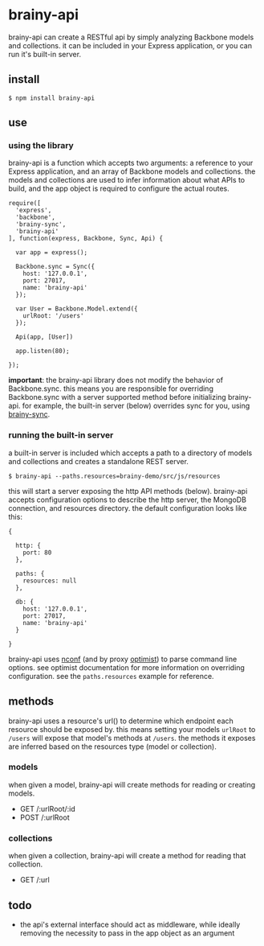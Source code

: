 # brainy-api

brainy-api can create a RESTful api by simply analyzing Backbone models and collections. it can be included in your Express application, or you can run it's built-in server.

## install

```
$ npm install brainy-api
```

## use

### using the library

brainy-api is a function which accepts two arguments: a reference to your Express application, and an array of Backbone models and collections. the models and collections are used to infer information about what APIs to build, and the app object is required to configure the actual routes.

```
require([
  'express',
  'backbone',
  'brainy-sync',
  'brainy-api'
], function(express, Backbone, Sync, Api) {

  var app = express();

  Backbone.sync = Sync({
    host: '127.0.0.1',
    port: 27017,
    name: 'brainy-api'
  });

  var User = Backbone.Model.extend({
    urlRoot: '/users'
  });

  Api(app, [User])

  app.listen(80);

});

```

**important**: the brainy-api library does not modify the behavior of Backbone.sync. this means you are responsible for overriding Backbone.sync with a server supported method before initializing brainy-api. for example, the built-in server (below) overrides sync for you, using [brainy-sync](http://github.com/brainyio/brainy-sync).

### running the built-in server

a built-in server is included which accepts a path to a directory of models and collections and creates a standalone REST server.

```
$ brainy-api --paths.resources=brainy-demo/src/js/resources
```

this will start a server exposing the http API methods (below). brainy-api accepts configuration options to describe the http server, the MongoDB connection, and resources directory. the default configuration looks like this:

```
{

  http: {
    port: 80
  },

  paths: {
    resources: null
  },

  db: {
    host: '127.0.0.1',
    port: 27017,
    name: 'brainy-api'
  }

}
```

brainy-api uses [nconf](https://github.com/flatiron/nconf) (and by proxy [optimist](https://github.com/substack/node-optimist)) to parse command line options. see optimist documentation for more information on overriding configuration. see the `paths.resources` example for reference.

## methods

brainy-api uses a resource's url() to determine which endpoint each resource should be exposed by. this means setting your models `urlRoot` to `/users` will expose that model's methods at `/users`. the methods it exposes are inferred based on the resources type (model or collection).

### models

when given a model, brainy-api will create methods for reading or creating models.

- GET /:urlRoot/:id
- POST /:urlRoot

### collections

when given a collection, brainy-api will create a method for reading that collection.

- GET /:url

## todo

- the api's external interface should act as middleware, while ideally removing the necessity to pass in the app object as an argument